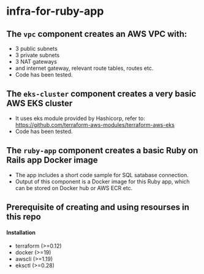 
# infra-for-ruby-app

## The `vpc` component creates an AWS VPC with:
- 3 public subnets
- 3 private subnets
- 3 NAT gateways
- and internet gateway, relevant route tables, routes etc.
- Code has been tested.

## The `eks-cluster` component creates a very basic AWS EKS cluster
- It uses eks module provided by Hashicorp, refer to: https://github.com/terraform-aws-modules/terraform-aws-eks
- Code has been tested.

## The `ruby-app` component creates a basic Ruby on Rails app Docker image
- The app includes a short code sample for SQL satabase connection.
- Output of this component is a Docker image for this Ruby app, which can be stored on Docker hub or AWS ECR etc.

## Prerequisite of creating and using resourses in this repo
#### Installation
- terraform (>=0.12)
- docker (>=19)
- awscli (>=1.19)
- eksctl (>=0.28)
